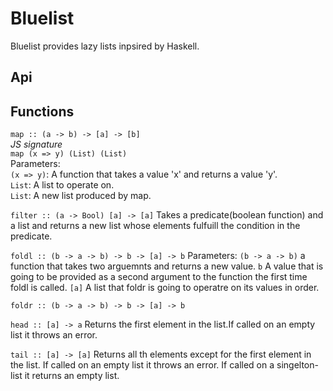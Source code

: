 # Bluelist

Bluelist provides lazy lists inpsired by Haskell.

## Api

## Functions

`map :: (a -> b) -> [a] -> [b]`\
*JS signature* \
`map (x => y) (List) (List)`\
Parameters:\
`(x => y)`: A function that takes a value 'x' and returns a value 'y'.\
`List`: A list to operate on.\
`List`: A new list produced by map.

`filter :: (a -> Bool) [a] -> [a]`
Takes a predicate(boolean function) and a list and returns a new list whose elements fulfuill the condition in the predicate.

`foldl :: (b -> a -> b) -> b -> [a] -> b`
Parameters:
`(b -> a -> b)`
a function that takes two arguemnts and returns a new value.
`b`
A value that is going to be provided as a second argument to the function the first time foldl is called.
`[a]`
A list that foldr is going to operatre on its values in order.

`foldr :: (b -> a -> b) -> b -> [a] -> b`

`head :: [a] -> a`
Returns the first element in the list.If called on an empty list it throws an error.

`tail :: [a] -> [a]`
Returns all th elements except for the first element in the list.
If called on an empty list it throws an error.
If called on a singelton-list it returns an empty list.